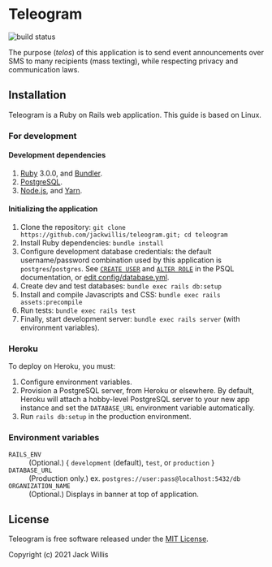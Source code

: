 # Teleogram

![build status](https://github.com/jackwillis/teleogram/actions/workflows/test.yml/badge.svg)

The purpose (*telos*) of this application is to send event announcements
over SMS to many recipients (mass texting),
while respecting privacy and communication laws.

## Installation

Teleogram is a Ruby on Rails web application.
This guide is based on Linux.

### For development

#### Development dependencies

1. [Ruby](http://www.ruby-lang.org/en/downloads/) 3.0.0,
and [Bundler](https://bundler.io/).
2. [PostgreSQL](https://www.postgresql.org/download/).
3. [Node.js](https://nodejs.org/en/download/),
and [Yarn](https://yarnpkg.com/getting-started/install).

#### Initializing the application

1. Clone the repository: `git clone https://github.com/jackwillis/teleogram.git; cd teleogram`
2. Install Ruby dependencies: `bundle install`
3. Configure development database credentials: the default username/password combination
used by this application is `postgres`/`postgres`.
See [`CREATE USER`](https://www.postgresql.org/docs/13/sql-createuser.html)
and [`ALTER ROLE`](https://www.postgresql.org/docs/13/sql-alterrole.html)
in the PSQL documentation,
or [edit config/database.yml](https://guides.rubyonrails.org/configuring.html#configuring-a-database).
4. Create dev and test databases: `bundle exec rails db:setup`
5. Install and compile Javascripts and CSS: `bundle exec rails assets:precompile`
6. Run tests: `bundle exec rails test`
7. Finally, start development server: `bundle exec rails server` (with environment variables).

### Heroku

To deploy on Heroku, you must:
1. Configure environment variables.
2. Provision a PostgreSQL server, from Heroku or elsewhere.
By default, Heroku will attach a hobby-level PostgreSQL server to your new app instance
and set the `DATABASE_URL` environment variable automatically.
3. Run `rails db:setup` in the production environment.

### Environment variables

<dl>
  <dt><code>RAILS_ENV</code></dt>
  <dd>(Optional.) { <code>development</code> (default), <code>test</code>, or <code>production</code> }</dd>

  <dt><code>DATABASE_URL</code></dt>
  <dd>(Production only.) ex. <code>postgres://user:pass@localhost:5432/db</code></dd>

  <dt><code>ORGANIZATION_NAME</code></dt>
  <dd>(Optional.) Displays in banner at top of application.</dd>
</dl>

## License

Teleogram is free software released under the [MIT License](LICENSE).

Copyright (c) 2021 Jack Willis